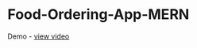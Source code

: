 # Food-Ordering-App-MERN
Demo - <a href="https://drive.google.com/file/d/1TD4WYmuwIq9WEActpAS7G0B4tLT3U7S7/view?usp=sharing ">view video</a>

